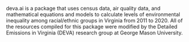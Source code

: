 deva.ai is a package that uses census data, air quality data, and mathematical equations and models to calculate levels of environmental inequality among racial/ethnic
groups in Virginia from 2011 to 2020. All of the resources compiled for this package were modified by the Detailed Emissions in Virginia (DEVA) research group
at George Mason University.

